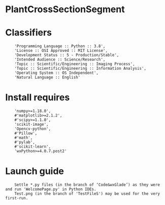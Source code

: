 # PlantCrossSectionSegment

# Classifiers
        'Programming Language :: Python :: 3.8',
        'License :: OSI Approved :: MIT License',
        'Development Status :: 5 - Production/Stable',
        'Intended Audience :: Science/Research',
        'Topic :: Scientific/Engineering :: Imaging Process',
        'Topic :: Scientific/Engineering :: Information Analysis',
        'Operating System :: OS Independent',
        'Natural Language :: English'

# Install requires
        'numpy>=1.18.0',
        #'matplotlib>=2.1.2',
        #'scipy>=1.1.0',
        'scikit-image',
        'Opencv-python',
        #'Pillow',
        #'math',
        #'pylab',
        #'scikit-learn',
        'wxPython>=4.0.7.post2'
        

# Launch guide 
        Settle *.py files (in the branch of ‘Code&wxGlade’) as they were and run 'WelcomePage.py' in Python IDEs.
        Test.png (in the branch of 'TestFileS') may be used for the very first-run.
